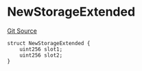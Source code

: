 # NewStorageExtended
[Git Source](https://github.com/ubiquity/ubiquity-dollar/blob/562529d3970008a3b47fdae4073c66a60be478ff/src/dollar/mocks/MockFacet.sol)


```solidity
struct NewStorageExtended {
    uint256 slot1;
    uint256 slot2;
}
```

